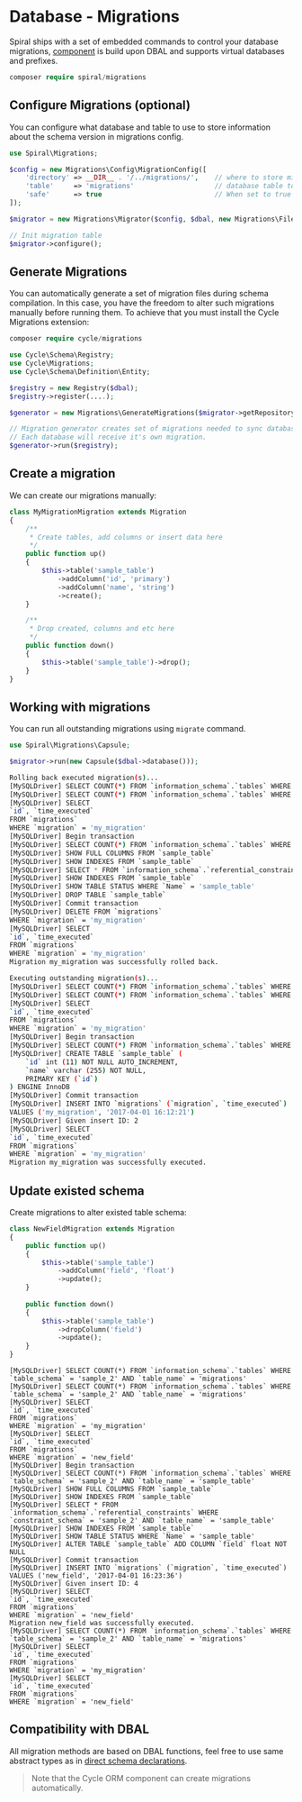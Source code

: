 # Database - Migrations
Spiral ships with a set of embedded commands to control your database migrations, [component](https://github.com/spiral/migrations) 
is build upon DBAL and supports virtual databases and prefixes.

```php
composer require spiral/migrations
```

## Configure Migrations (optional)
You can configure what database and table to use to store information about the schema version in migrations config.

```php
use Spiral\Migrations;

$config = new Migrations\Config\MigrationConfig([
    'directory' => __DIR__ . '/../migrations/',    // where to store migrations
    'table'     => 'migrations'                    // database table to store migration status
    'safe'      => true                            // When set to true no confirmation will be requested on migration run. 
]);

$migrator = new Migrations\Migrator($config, $dbal, new Migrations\FileRepository($config));

// Init migration table
$migrator->configure();
```

## Generate Migrations
You can automatically generate a set of migration files during schema compilation. In this case, you have the freedom 
to alter such migrations manually before running them. To achieve that you must install the Cycle Migrations extension:

```php
composer require cycle/migrations
```

```php
use Cycle\Schema\Registry;
use Cycle\Migrations;
use Cycle\Schema\Definition\Entity;

$registry = new Registry($dbal);
$registry->register(....);

$generator = new Migrations\GenerateMigrations($migrator->getRepository(), $migrator->getConfig());

// Migration generator creates set of migrations needed to sync database schema with desired state.
// Each database will receive it's own migration.
$generator->run($registry);
```

## Create a migration
We can create our migrations manually:

```php
class MyMigrationMigration extends Migration
{
    /**
     * Create tables, add columns or insert data here
     */
    public function up()
    {
        $this->table('sample_table')
            ->addColumn('id', 'primary')
            ->addColumn('name', 'string')
            ->create();
    }

    /**
     * Drop created, columns and etc here
     */
    public function down()
    {
        $this->table('sample_table')->drop();
    }
}
```

## Working with migrations
You can run all outstanding migrations using `migrate` command.

```php
use Spiral\Migrations\Capsule;

$migrator->run(new Capsule($dbal->database()));
```

```bash
Rolling back executed migration(s)...
[MySQLDriver] SELECT COUNT(*) FROM `information_schema`.`tables` WHERE `table_schema` = 'sample_2' AND `table_name` = 'migrations'
[MySQLDriver] SELECT COUNT(*) FROM `information_schema`.`tables` WHERE `table_schema` = 'sample_2' AND `table_name` = 'migrations'
[MySQLDriver] SELECT
`id`, `time_executed`
FROM `migrations`
WHERE `migration` = 'my_migration'
[MySQLDriver] Begin transaction
[MySQLDriver] SELECT COUNT(*) FROM `information_schema`.`tables` WHERE `table_schema` = 'sample_2' AND `table_name` = 'sample_table'
[MySQLDriver] SHOW FULL COLUMNS FROM `sample_table`
[MySQLDriver] SHOW INDEXES FROM `sample_table`
[MySQLDriver] SELECT * FROM `information_schema`.`referential_constraints` WHERE `constraint_schema` = 'sample_2' AND `table_name` = 'sample_table'
[MySQLDriver] SHOW INDEXES FROM `sample_table`
[MySQLDriver] SHOW TABLE STATUS WHERE `Name` = 'sample_table'
[MySQLDriver] DROP TABLE `sample_table`
[MySQLDriver] Commit transaction
[MySQLDriver] DELETE FROM `migrations`
WHERE `migration` = 'my_migration'
[MySQLDriver] SELECT
`id`, `time_executed`
FROM `migrations`
WHERE `migration` = 'my_migration'
Migration my_migration was successfully rolled back.

Executing outstanding migration(s)...
[MySQLDriver] SELECT COUNT(*) FROM `information_schema`.`tables` WHERE `table_schema` = 'sample_2' AND `table_name` = 'migrations'
[MySQLDriver] SELECT COUNT(*) FROM `information_schema`.`tables` WHERE `table_schema` = 'sample_2' AND `table_name` = 'migrations'
[MySQLDriver] SELECT
`id`, `time_executed`
FROM `migrations`
WHERE `migration` = 'my_migration'
[MySQLDriver] Begin transaction
[MySQLDriver] SELECT COUNT(*) FROM `information_schema`.`tables` WHERE `table_schema` = 'sample_2' AND `table_name` = 'sample_table'
[MySQLDriver] CREATE TABLE `sample_table` (
    `id` int (11) NOT NULL AUTO_INCREMENT,
    `name` varchar (255) NOT NULL,
    PRIMARY KEY (`id`)
) ENGINE InnoDB
[MySQLDriver] Commit transaction
[MySQLDriver] INSERT INTO `migrations` (`migration`, `time_executed`)
VALUES ('my_migration', '2017-04-01 16:12:21')
[MySQLDriver] Given insert ID: 2
[MySQLDriver] SELECT
`id`, `time_executed`
FROM `migrations`
WHERE `migration` = 'my_migration'
Migration my_migration was successfully executed.
```

## Update existed schema
Create migrations to alter existed table schema:

```php
class NewFieldMigration extends Migration
{
    public function up()
    {
        $this->table('sample_table')
            ->addColumn('field', 'float')
            ->update();
    }
    
    public function down()
    {
        $this->table('sample_table')
            ->dropColumn('field')
            ->update();
    }
}
```

```
[MySQLDriver] SELECT COUNT(*) FROM `information_schema`.`tables` WHERE `table_schema` = 'sample_2' AND `table_name` = 'migrations'
[MySQLDriver] SELECT COUNT(*) FROM `information_schema`.`tables` WHERE `table_schema` = 'sample_2' AND `table_name` = 'migrations'
[MySQLDriver] SELECT
`id`, `time_executed`
FROM `migrations`
WHERE `migration` = 'my_migration'
[MySQLDriver] SELECT
`id`, `time_executed`
FROM `migrations`
WHERE `migration` = 'new_field'
[MySQLDriver] Begin transaction
[MySQLDriver] SELECT COUNT(*) FROM `information_schema`.`tables` WHERE `table_schema` = 'sample_2' AND `table_name` = 'sample_table'
[MySQLDriver] SHOW FULL COLUMNS FROM `sample_table`
[MySQLDriver] SHOW INDEXES FROM `sample_table`
[MySQLDriver] SELECT * FROM `information_schema`.`referential_constraints` WHERE `constraint_schema` = 'sample_2' AND `table_name` = 'sample_table'
[MySQLDriver] SHOW INDEXES FROM `sample_table`
[MySQLDriver] SHOW TABLE STATUS WHERE `Name` = 'sample_table'
[MySQLDriver] ALTER TABLE `sample_table` ADD COLUMN `field` float NOT NULL
[MySQLDriver] Commit transaction
[MySQLDriver] INSERT INTO `migrations` (`migration`, `time_executed`)
VALUES ('new_field', '2017-04-01 16:23:36')
[MySQLDriver] Given insert ID: 4
[MySQLDriver] SELECT
`id`, `time_executed`
FROM `migrations`
WHERE `migration` = 'new_field'
Migration new_field was successfully executed.
[MySQLDriver] SELECT COUNT(*) FROM `information_schema`.`tables` WHERE `table_schema` = 'sample_2' AND `table_name` = 'migrations'
[MySQLDriver] SELECT
`id`, `time_executed`
FROM `migrations`
WHERE `migration` = 'my_migration'
[MySQLDriver] SELECT
`id`, `time_executed`
FROM `migrations`
WHERE `migration` = 'new_field'
```

## Compatibility with DBAL
All migration methods are based on DBAL functions, feel free to use same abstract types as in 
[direct schema declarations](/docs/en/database/declaration.md).

> Note that the Cycle ORM component can create migrations automatically.
